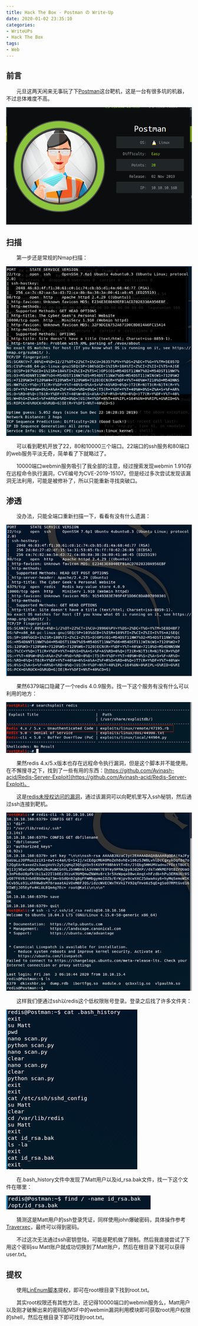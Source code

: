 ```yaml
---
title: Hack The Box - Postman の Write-Up
date: 2020-01-02 23:35:10
categories:
- WriteUPs
- Hack The Box
tags:
- Web
---
```

## 前言

&emsp;&emsp;元旦这两天闲来无事玩了下[Postman](https://www.hackthebox.eu/home/machines/profile/215)这台靶机，这是一台有很多坑的机器，不过总体难度不高。

![](/img/Postman/Postman1.png)

<!-- more -->

## 扫描

&emsp;&emsp;第一步还是常规的Nmap扫描：

![](/img/Postman/Postman2.png)

&emsp;&emsp;可以看到靶机开放了22，80和10000三个端口。22端口的ssh服务和80端口的web服务平淡无奇，简单看了下就略过了。

&emsp;&emsp;10000端口webmin服务吸引了我全部的注意，经过搜索发现webmin 1.910存在远程命令执行漏洞，CVE编号为CVE-2019-15107。但是经过多次尝试发现该漏洞无法利用，可能是被修补了，所以只能重新寻找突破口。

## 渗透

&emsp;&emsp;没办法，只能全端口重新扫描一下，看看有没有什么遗漏：

![](/img/Postman/Postman3.png)

&emsp;&emsp;果然6379端口隐藏了一个redis 4.0.9服务。找一下这个服务有没有什么可以利用的地方：

![](/img/Postman/Postman4.png)

&emsp;&emsp;果然redis 4.x/5.x版本也存在远程命令执行漏洞，但是这个脚本并不能使用。在不懈搜寻之下，找到了一些有用的东西：[https://github.com/Avinash-acid/Redis-Server-Exploit](https://github.com/Avinash-acid/Redis-Server-Exploit)。

&emsp;&emsp;这是[redis未授权访问的漏洞](https://xz.aliyun.com/t/4051)，通过该漏洞可以向靶机里写入ssh秘钥，然后通过ssh连接到靶机。

![](/img/Postman/Postman5.png)

&emsp;&emsp;这样我们便通过ssh以redis这个低权限账号登录。登录之后找了许多文件夹：

![](/img/Postman/Postman6.png)

&emsp;&emsp;在.bash_history文件中发现了Matt用户以及id_rsa.bak文件，找一下这个文件在哪里：

![](/img/Postman/Postman7.png)

&emsp;&emsp;猜测这是Matt用户的ssh登录凭证，同样使用john爆破密码，具体操作参考[Traverxec](https://coldwave96.github.io/2019/12/17/Traverxec/)，最终可以得到密码。

&emsp;&emsp;不过这次无法通过ssh密钥登陆，可能是靶机做了限制。然后我直接尝试了下用这个密码su Matt账户就成功切换到了Matt账户，然后在根目录下就可以获得user.txt。

## 提权

&emsp;&emsp;使用[LinEnum脚本](https://github.com/rebootuser/LinEnum)提权，即可在root根目录下找到root.txt。

&emsp;&emsp;其实root权限还有其他方法，还记得10000端口的webmin服务么，Matt用户以及刚才破解出来的密码配MSF中的webmin漏洞利用模块即可获取root用户权限的shell，然后在根目录下即可找到root.txt。
